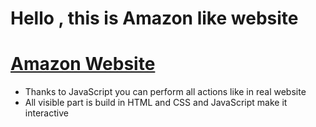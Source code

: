 # Hello , this is Amazon like website
# [Amazon Website](https://jakubtabor.github.io/Amazon_like_website/)
* Thanks to JavaScript you can perform all actions like in real website
* All visible part is build in HTML and CSS and JavaScript make it interactive
